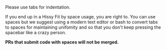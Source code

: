 Please use tabs for indentation.

If you end up in a Hissy Fit by space usage, you are right to. You can use spaces but we suggest using a modern text editor or bash to convert tabs to spaces for maintaining unifomity and so that you don't keep pressing the spacebar like a crazy person.

**PRs that submit code with spaces will not be merged.**

